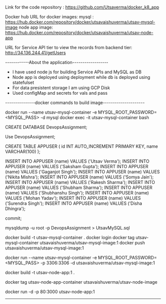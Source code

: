 
Link for the code repository : https://github.com/Utsaverma/docker_k8_app

Docker hub URL for docker images:
  mysql : https://hub.docker.com/repository/docker/utsavaishuverma/utsav-mysql-image
  node app image: https://hub.docker.com/repository/docker/utsavaishuverma/utsav-node-app

URL for Service API tier to view the records from backend tier:
  http://34.136.244.41/getUsers





------------About the application------------------

- I have used node js for building Service APIs and MySQL as DB
- Node app is deployed using deployment while db is deployed using statefulset
- For data presistent storage I am using GCP Disk
- Used configMap and secrets for vals and pass



---------------docker commands to build image---------------------

docker run --name utsav-mysql-container -e MYSQL_ROOT_PASSWORD=<MYSQL_PASS> -d mysql
docker exec -it utsav-mysql-container bash

CREATE DATABASE DevopsAssignment;

Use DevopsAssignment;

CREATE TABLE APPUSER (
  id INT AUTO_INCREMENT PRIMARY KEY,
  name VARCHAR(100)
);


INSERT INTO APPUSER (name) VALUES ('Utsav Verma');
INSERT INTO APPUSER (name) VALUES ('Saksham  Gupta');
INSERT INTO APPUSER (name) VALUES ('Gaganjot Singh');
INSERT INTO APPUSER (name) VALUES ('Nikita Mishra');
INSERT INTO APPUSER (name) VALUES ('Somya Jain');
INSERT INTO APPUSER (name) VALUES ('Rakesh Sharma');
INSERT INTO APPUSER (name) VALUES ('Shubham Sharma');
INSERT INTO APPUSER (name) VALUES ('Shubhanshu Singh');
INSERT INTO APPUSER (name) VALUES ('Mohan Yadav');
INSERT INTO APPUSER (name) VALUES ('Surendra Singh');
INSERT INTO APPUSER (name) VALUES ('Disha Dhingra');


commit;


mysqldump -u root -p DevopsAssignment > UtsavMySQL.sql




docker build -t utsav-mysql-container .
docker login
docker tag utsav-mysql-container utsavaishuverma/utsav-mysql-image:1
docker push utsavaishuverma/utsav-mysql-image:1



docker run  --name utsav-mysql-container -e MYSQL_ROOT_PASSWORD=<MYSQL_PASS> -p 3306:3306 -d utsavaishuverma/utsav-mysql-image:1




docker build -t utsav-node-app:1 .

docker tag utsav-node-app-container utsavaishuverma/utsav-node-image

docker run -d -p 80:3000 utsav-node-app:1

------------------------------




